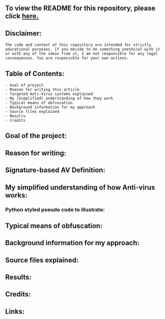  ## To view the README for this repository, please click [here.][1]
 
 ## Disclaimer:
 	
	The code and content of this repository are intended for strictly educational purposes. If you decide to do something unethical with it or with any of the ideas from it, I am not responsible for any legal consequences. You are responisble for your own actions.
  
 ## Table of Contents:
 
	- Goal of project
	- Reason for writing this article
	- Targeted Anti-Virus systems explained
	- My (Simplified) understanding of how they work
	- Typical means of obfuscation
	- Background information for my approach
	- Source files explained
	- Results
	- Credits

## Goal of the project:

## Reason for writing:

## Signature-based AV Definition:

## My simplified understanding of how Anti-virus works:

### Python styled pseudo code to illustrate:

## Typical means of obfuscation:

## Background information for my approach:

## Source files explained:

## Results:

## Credits:

## Links:
[1]: README.md
